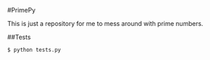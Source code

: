 #PrimePy

This is just a repository for me to mess around with prime numbers.


##Tests
```
$ python tests.py

```